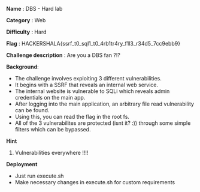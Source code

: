 **Name** : DBS - Hard lab

**Category** : Web

**Difficulty** : Hard

**Flag** : HACKERSHALA{ssrf_t0_sql1_t0_4rb1tr4ry_f1l3_r34d5_7cc9ebb9}

**Challenge description** : 
Are you a DBS fan ?!?

**Background**: 

+ The challenge involves exploiting 3 different vulnerabilities.
+ It begins with a SSRF that reveals an internal web service.
+ The internal website is vulnerable to SQLi which reveals admin credentials on the main app.
+ After logging into the main application, an arbitrary file read vulnerability can be found.
+ Using this, you can read the flag in the root fs.
+ All of the 3 vulnerabilites are protected (isnt it? :)) through some simple filters which can be bypassed.

**Hint**
1. Vulnerabilities everywhere !!!!

**Deployment**
+ Just run execute.sh
+ Make necessary changes in execute.sh for custom requirements